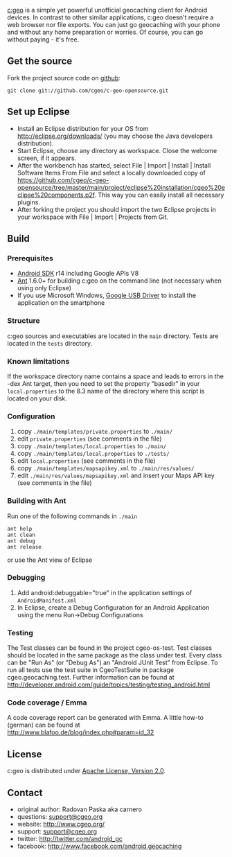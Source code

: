 [c:geo](http://www.cgeo.org) is a simple yet powerful unofficial geocaching client for Android devices. In contrast to other similar applications, c:geo doesn't require a web browser nor file exports. You can just go geocaching with your phone and without any home preparation or worries. Of course, you can go without paying - it's free.

Get the source
--------------

Fork the project source code on [github](https://github.com/cgeo/c-geo-opensource):

	git clone git://github.com/cgeo/c-geo-opensource.git

Set up Eclipse
--------------

- Install an Eclipse distribution for your OS from http://eclipse.org/downloads/ (you may choose the Java developers distribution).
- Start Eclipse, choose any directory as workspace. Close the welcome screen, if it appears.
- After the workbench has started, select File | Import | Install | Install Software Items From File and select a locally downloaded copy of https://github.com/cgeo/c-geo-opensource/tree/master/main/project/eclipse%20installation/cgeo%20eclipse%20components.p2f. This way you can easily install all necessary plugins.
- After forking the project you should import the two Eclipse projects in your workspace with File | Import | Projects from Git.

Build
-----

### Prerequisites ###

- [Android SDK](http://developer.android.com/sdk) r14 including Google APIs V8
- [Ant](http://ant.apache.org) 1.6.0+ for building c:geo on the command line (not necessary when using only Eclipse)
- If you use Microsoft Windows, [Google USB Driver](http://developer.android.com/sdk/win-usb.html) to install the application on the smartphone

### Structure ###

c:geo sources and executables are located in the `main` directory. Tests are located in the `tests` directory.

### Known limitations ###

If the workspace directory name contains a space and leads to errors in the -dex Ant target, then you need to set the property "basedir" in your `local.properties` to the 8.3 name of the directory where this script is located on your disk.

### Configuration ###

1. copy `./main/templates/private.properties` to `./main/`
2. edit `private.properties` (see comments in the file)
3. copy `./main/templates/local.properties` to `./main/`
3. copy `./main/templates/local.properties` to `./tests/`
4. edit `local.properties` (see comments in the file)
5. copy `./main/templates/mapsapikey.xml` to `./main/res/values/`
6. edit `./main/res/values/mapsapikey.xml` and insert your Maps API key (see comments in the file)

### Building with Ant ###

Run one of the following commands in `./main`

    ant help
    ant clean
    ant debug
    ant release

or use the Ant view of Eclipse

### Debugging ###

1. Add android:debuggable="true" in the application settings of `AndroidManifest.xml`
2. In Eclipse, create a Debug Configuration for an Android Application using the menu Run->Debug Configurations

### Testing ###

The Test classes can be found in the project cgeo-os-test. Test classes should be located in the same package as
the class under test.
Every class can be "Run As" (or "Debug As") an "Android JUnit Test" from Eclipse.
To run all tests use the test suite in CgeoTestSuite in package cgeo.geocaching.test.
Further information can be found at http://developer.android.com/guide/topics/testing/testing_android.html

### Code coverage / Emma ###

A code coverage report can be generated with Emma. A little how-to (german) can be found at http://www.blafoo.de/blog/index.php#param=id_32

License
-------

c:geo is distributed under [Apache License, Version 2.0](http://www.apache.org/licenses/LICENSE-2.0).

Contact
-------

- original author: Radovan Paska aka carnero
- questions: support@cgeo.org
- website: http://www.cgeo.org/
- support: support@cgeo.org
- twitter: http://twitter.com/android_gc
- facebook: http://www.facebook.com/android.geocaching
